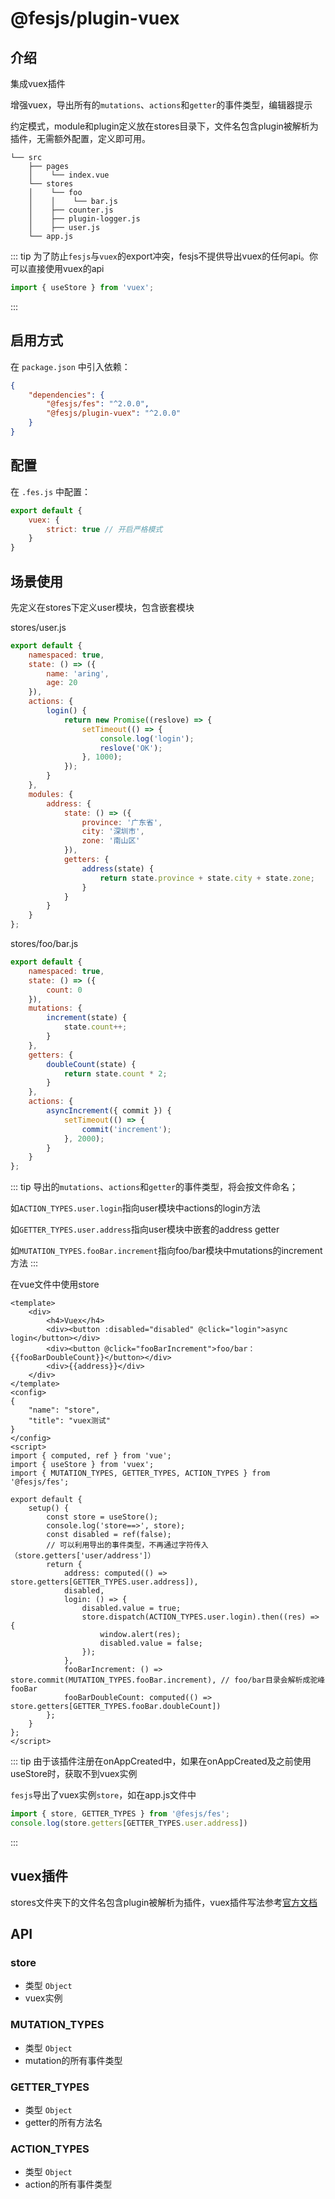 # @fesjs/plugin-vuex
## 介绍
集成vuex插件

增强vuex，导出所有的`mutations`、`actions`和`getter`的事件类型，编辑器提示

约定模式，module和plugin定义放在stores目录下，文件名包含plugin被解析为插件，无需额外配置，定义即可用。
```
└── src
    ├── pages
    │    └── index.vue
    └── stores 
    │    └── foo
    │    │    └── bar.js
    │    ├── counter.js
    │    ├── plugin-logger.js       
    │    ├── user.js
    └── app.js
```
::: tip
为了防止`fesjs`与`vuex`的export冲突，fesjs不提供导出vuex的任何api。你可以直接使用vuex的api
```js
import { useStore } from 'vuex';
```
:::
## 启用方式
在 `package.json` 中引入依赖：
```json
{
    "dependencies": {
        "@fesjs/fes": "^2.0.0",
        "@fesjs/plugin-vuex": "^2.0.0"
    }
}
```

## 配置
在 `.fes.js` 中配置：
```js
export default {
    vuex: {
        strict: true // 开启严格模式
    }
}
```

## 场景使用
先定义在stores下定义user模块，包含嵌套模块

stores/user.js
```js
export default {
    namespaced: true,
    state: () => ({
        name: 'aring',
        age: 20
    }),
    actions: {
        login() {
            return new Promise((reslove) => {
                setTimeout(() => {
                    console.log('login');
                    reslove('OK');
                }, 1000);
            });
        }
    },
    modules: {
        address: {
            state: () => ({
                province: '广东省',
                city: '深圳市',
                zone: '南山区'
            }),
            getters: {
                address(state) {
                    return state.province + state.city + state.zone;
                }
            }
        }
    }
};
```
stores/foo/bar.js
```js
export default {
    namespaced: true,
    state: () => ({
        count: 0
    }),
    mutations: {
        increment(state) {
            state.count++;
        }
    },
    getters: {
        doubleCount(state) {
            return state.count * 2;
        }
    },
    actions: {
        asyncIncrement({ commit }) {
            setTimeout(() => {
                commit('increment');
            }, 2000);
        }
    }
};
```
::: tip
导出的`mutations`、`actions`和`getter`的事件类型，将会按文件命名；

如`ACTION_TYPES.user.login`指向user模块中actions的login方法

如`GETTER_TYPES.user.address`指向user模块中嵌套的address getter

如`MUTATION_TYPES.fooBar.increment`指向foo/bar模块中mutations的increment方法
:::

在vue文件中使用store
```vue
<template>
    <div>
        <h4>Vuex</h4>
        <div><button :disabled="disabled" @click="login">async login</button></div>
        <div><button @click="fooBarIncrement">foo/bar：{{fooBarDoubleCount}}</button></div>
        <div>{{address}}</div>
    </div>
</template>
<config>
{
    "name": "store",
    "title": "vuex测试"
}
</config>
<script>
import { computed, ref } from 'vue';
import { useStore } from 'vuex';
import { MUTATION_TYPES, GETTER_TYPES, ACTION_TYPES } from '@fesjs/fes';

export default {
    setup() {
        const store = useStore();
        console.log('store==>', store);
        const disabled = ref(false);
        // 可以利用导出的事件类型，不再通过字符传入（store.getters['user/address']）
        return {
            address: computed(() => store.getters[GETTER_TYPES.user.address]),
            disabled,
            login: () => {
                disabled.value = true;
                store.dispatch(ACTION_TYPES.user.login).then((res) => {
                    window.alert(res);
                    disabled.value = false;
                });
            },
            fooBarIncrement: () => store.commit(MUTATION_TYPES.fooBar.increment), // foo/bar目录会解析成驼峰fooBar
            fooBarDoubleCount: computed(() => store.getters[GETTER_TYPES.fooBar.doubleCount])
        };
    }
};
</script>

```

::: tip
由于该插件注册在onAppCreated中，如果在onAppCreated及之前使用useStore时，获取不到vuex实例

`fesjs`导出了vuex实例`store`，如在app.js文件中
```js
import { store, GETTER_TYPES } from '@fesjs/fes';
console.log(store.getters[GETTER_TYPES.user.address])
```
:::

## vuex插件
stores文件夹下的文件名包含plugin被解析为插件，vuex插件写法参考[官方文档](https://next.vuex.vuejs.org/guide/plugins.html)
## API

### store
* 类型 `Object`
* vuex实例
### MUTATION_TYPES
* 类型 `Object`
* mutation的所有事件类型
 
### GETTER_TYPES
* 类型 `Object`
* getter的所有方法名
### ACTION_TYPES
* 类型 `Object`
* action的所有事件类型
